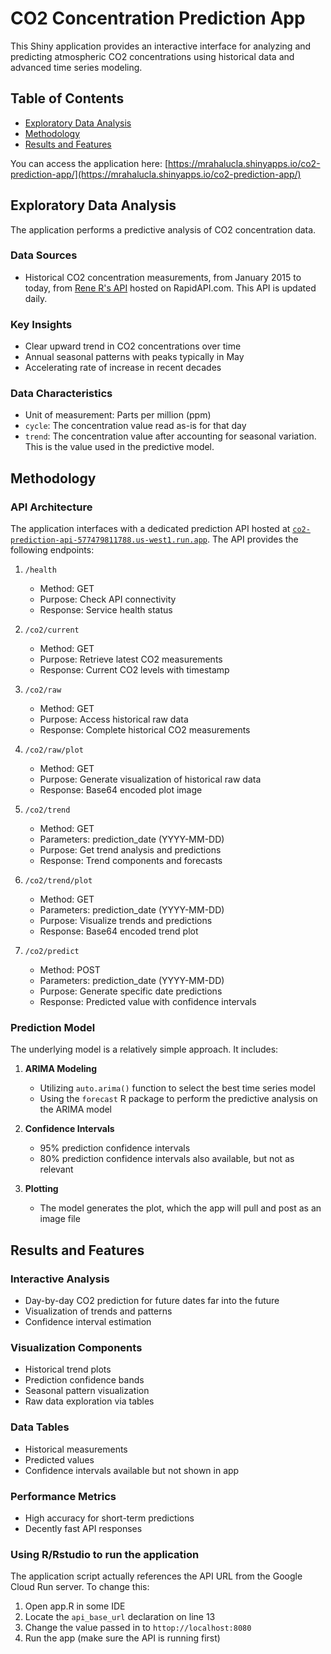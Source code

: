 # CO2 Concentration Prediction App

This Shiny application provides an interactive interface for analyzing and predicting atmospheric CO2 concentrations using historical data and advanced time series modeling.

## Table of Contents
- [Exploratory Data Analysis](#exploratory-data-analysis)
- [Methodology](#methodology)
- [Results and Features](#results-and-features)

You can access the application here: [https://mrahalucla.shinyapps.io/co2-prediction-app/](https://mrahalucla.shinyapps.io/co2-prediction-app/)

## Exploratory Data Analysis

The application performs a predictive analysis of CO2 concentration data.

### Data Sources
- Historical CO2 concentration measurements, from January 2015 to today, from [Rene R's API](https://rapidapi.com/rene-mdd/api/daily-atmosphere-carbon-dioxide-concentration) hosted on RapidAPI.com. This API is updated daily.

### Key Insights
- Clear upward trend in CO2 concentrations over time
- Annual seasonal patterns with peaks typically in May
- Accelerating rate of increase in recent decades

### Data Characteristics
- Unit of measurement: Parts per million (ppm)
- `cycle`: The concentration value read as-is for that day
- `trend`: The concentration value after accounting for seasonal variation. This is the value used in the predictive model.

## Methodology

### API Architecture

The application interfaces with a dedicated prediction API hosted at [`co2-prediction-api-577479811788.us-west1.run.app`](https://co2-prediction-api-577479811788.us-west1.run.app). The API provides the following endpoints:

1. `/health`
   - Method: GET
   - Purpose: Check API connectivity
   - Response: Service health status

2. `/co2/current`
   - Method: GET
   - Purpose: Retrieve latest CO2 measurements
   - Response: Current CO2 levels with timestamp

3. `/co2/raw`
   - Method: GET
   - Purpose: Access historical raw data
   - Response: Complete historical CO2 measurements

4. `/co2/raw/plot`
   - Method: GET
   - Purpose: Generate visualization of historical raw data
   - Response: Base64 encoded plot image

5. `/co2/trend`
   - Method: GET
   - Parameters: prediction_date (YYYY-MM-DD)
   - Purpose: Get trend analysis and predictions
   - Response: Trend components and forecasts

6. `/co2/trend/plot`
   - Method: GET
   - Parameters: prediction_date (YYYY-MM-DD)
   - Purpose: Visualize trends and predictions
   - Response: Base64 encoded trend plot

7. `/co2/predict`
   - Method: POST
   - Parameters: prediction_date (YYYY-MM-DD)
   - Purpose: Generate specific date predictions
   - Response: Predicted value with confidence intervals

### Prediction Model

The underlying model is a relatively simple approach. It includes:

1. **ARIMA Modeling**
   - Utilizing `auto.arima()` function to select the best time series model
   - Using the `forecast` R package to perform the predictive analysis on the ARIMA model 

2. **Confidence Intervals**
   - 95% prediction confidence intervals
   - 80% prediction confidence intervals also available, but not as relevant

3. **Plotting**
   - The model generates the plot, which the app will pull and post as an image file

## Results and Features

### Interactive Analysis
- Day-by-day CO2 prediction for future dates far into the future
- Visualization of trends and patterns
- Confidence interval estimation

### Visualization Components
- Historical trend plots
- Prediction confidence bands
- Seasonal pattern visualization
- Raw data exploration via tables

### Data Tables
- Historical measurements
- Predicted values
- Confidence intervals available but not shown in app

### Performance Metrics
- High accuracy for short-term predictions
- Decently fast API responses



### Using R/Rstudio to run the application
The application script actually references the API URL from the Google Cloud Run server. To change this:
1. Open app.R in some IDE
2. Locate the `api_base_url` declaration on line 13
3. Change the value passed in to `httop://localhost:8080`
4. Run the app (make sure the API is running first)

